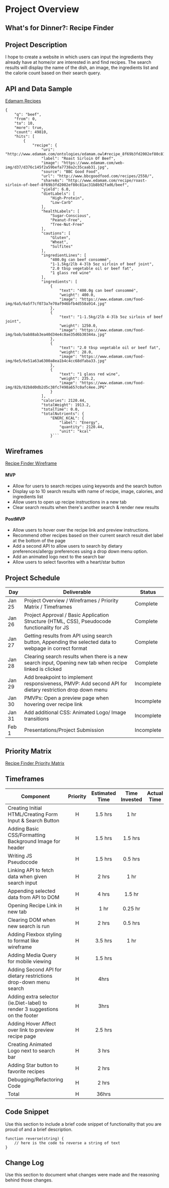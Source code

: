 # Project Overview

## What's for Dinner?: Recipe Finder

## Project Description

I hope to create a website in which users can input the ingredients they already have at home/or are interested in and find recipes. The search results will display the name of the dish, an image, the ingredients list and the calorie count based on their search query.

## API and Data Sample

[Edamam Recipes](https://api.edamam.com/search?q=beef&app_id=a831c57c&app_key=a221d866f1d02a09e0fd4777785d31c4)

````
{
    "q": "beef",
    "from": 0,
    "to": 10,
    "more": true,
    "count": 49810,
    "hits": [
        {
            "recipe": {
                "uri": "http://www.edamam.com/ontologies/edamam.owl#recipe_8f69b3fd2002ef80c81ac31b8b92fad6",
                "label": "Roast Sirloin Of Beef",
                "image": "https://www.edamam.com/web-img/d37/d376c145f2a59befa7738a2c35caab31.jpg",
                "source": "BBC Good Food",
                "url": "http://www.bbcgoodfood.com/recipes/2558/",
                "shareAs": "http://www.edamam.com/recipe/roast-sirloin-of-beef-8f69b3fd2002ef80c81ac31b8b92fad6/beef",
                "yield": 6.0,
                "dietLabels": [
                    "High-Protein",
                    "Low-Carb"
                ],
                "healthLabels": [
                    "Sugar-Conscious",
                    "Peanut-Free",
                    "Tree-Nut-Free"
                ],
                "cautions": [
                    "Gluten",
                    "Wheat",
                    "Sulfites"
                ],
                "ingredientLines": [
                    "400.0g can beef consommé",
                    "1-1.5kg/2lb 4-3lb 5oz sirloin of beef joint",
                    "2.0 tbsp vegetable oil or beef fat",
                    "1 glass red wine"
                ],
                "ingredients": [
                    {
                        "text": "400.0g can beef consommé",
                        "weight": 400.0,
                        "image": "https://www.edamam.com/food-img/6a5/6a5f7cf073a7e70af946bfb4d558a914.jpg"
                    },
                    {
                        "text": "1-1.5kg/2lb 4-3lb 5oz sirloin of beef joint",
                        "weight": 1250.0,
                        "image": "https://www.edamam.com/food-img/bab/bab88ab3ea40d34e4c8ae35d6b30344a.jpg"
                    },
                    {
                        "text": "2.0 tbsp vegetable oil or beef fat",
                        "weight": 28.0,
                        "image": "https://www.edamam.com/food-img/6e5/6e51a63a6300a8ea1b4c4cc68dfaba33.jpg"
                    },
                    {
                        "text": "1 glass red wine",
                        "weight": 235.2,
                        "image": "https://www.edamam.com/food-img/82b/82b8d0db2d5c38fc7498a657c0afc4ee.JPG"
                    }
                ],
                "calories": 2120.44,
                "totalWeight": 1913.2,
                "totalTime": 0.0,
                "totalNutrients": {
                    "ENERC_KCAL": {
                        "label": "Energy",
                        "quantity": 2120.44,
                        "unit": "kcal"
                    }```
````

## Wireframes

[Recipe Finder Wireframe](https://whimsical.com/ga-sei-recipe-finder-wireframe-D48Dw7XvQhnPSyLWZpgzte)

#### MVP

- Allow for users to search recipes using keywords and the search button
- Display up to 10 search results with name of recipe, image, calories, and ingredients list
- Allow users to open up recipe instructions in a new tab
- Clear search results when there's another search & render new results

#### PostMVP

- Allow users to hover over the recipe link and preview instructions.
- Recommend other recipes based on their current search result diet label at the bottom of the page
- Add a second API to allow users to search by dietary preferences/allergy preferences using a drop down menu option.
- Add an animated logo next to the search bar
- Allow users to select favorites with a heart/star button

## Project Schedule

| Day    | Deliverable                                                                                             | Status     |
| ------ | ------------------------------------------------------------------------------------------------------- | ---------- |
| Jan 25 | Project Overview / Wireframes / Priority Matrix / Timeframes                                            | Complete   |
| Jan 26 | Project Approval / Basic Application Structure (HTML, CSS), Pseudocode functionality for JS             | Complete   |
| Jan 27 | Getting results from API using search button, Appending the selected data to webpage in correct format  | Complete   |
| Jan 28 | Clearing search results when there is a new search input, Opening new tab when recipe linked is clicked | Complete   |
| Jan 29 | Add breakpoint to implement responsiveness, PMVP: Add second API for dietary restriction drop down menu | Incomplete |
| Jan 30 | PMVPs: Open a preview page when hovering over recipe link                                               | Incomplete |
| Jan 31 | Add additional CSS: Animated Logo/ Image transitions                                                    | Incomplete |
| Feb 1  | Presentations/Project Submission                                                                        | Incomplete |

## Priority Matrix

[Recipe Finder Priority Matrix](https://app.conceptboard.com/export/46a089f2-0ca7-47c8-ae10-eed47605ad7c/versions/;hi=1;low=390)

## Timeframes

| Component                                                                   | Priority | Estimated Time | Time Invested | Actual Time |
| --------------------------------------------------------------------------- | :------: | :------------: | :-----------: | :---------: |
| Creating Initial HTML/Creating Form Input & Search Button                   |    H     |    1.5 hrs     |     1 hr      |             |
| Adding Basic CSS/Formatting Background Image for header                     |    H     |    1.5 hrs     |    1.5 hrs    |             |
| Writing JS Pseudocode                                                       |    H     |    1.5 hrs     |    0.5 hrs    |             |
| Linking API to fetch data when given search input                           |    H     |     2 hrs      |     1 hr      |             |
| Appending selected data from API to DOM                                     |    H     |     4 hrs      |    1.5 hr     |             |
| Opening Recipe Link in new tab                                              |    H     |      1 hr      |    0.25 hr    |             |
| Clearing DOM when new search is run                                         |    H     |     2 hrs      |    0.5 hrs    |             |
| Adding Flexbox styling to format like wireframe                             |    H     |    3.5 hrs     |     1 hr      |             |
| Adding Media Query for mobile viewing                                       |    H     |    1.5 hrs     |               |             |
| Adding Second API for dietary restrictions drop-down menu search            |    H     |      4hrs      |               |             |
| Adding extra selector (ie.Diet-label) to render 3 suggestions on the footer |    H     |      3hrs      |               |             |
| Adding Hover Affect over link to preview recipe page                        |    H     |    2.5 hrs     |               |             |
| Creating Animated Logo next to search bar                                   |    H     |     3 hrs      |               |             |
| Adding Star button to favorite recipes                                      |    H     |     2 hrs      |               |             |
| Debugging/Refactoring Code                                                  |    H     |     2 hrs      |               |             |
| Total                                                                       |    H     |     36hrs      |               |             |

## Code Snippet

Use this section to include a brief code snippet of functionality that you are proud of and a brief description.

```
function reverse(string) {
	// here is the code to reverse a string of text
}
```

## Change Log

Use this section to document what changes were made and the reasoning behind those changes.
